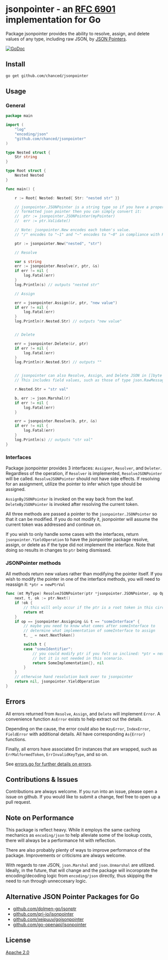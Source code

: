 # jsonpointer - an [RFC 6901](https://datatracker.ietf.org/doc/html/rfc6901) implementation for Go

Package jsonpointer provides the ability to resolve, assign, and delete values
of any type, including raw JSON, by [JSON
Pointers](https://datatracker.ietf.org/doc/html/rfc6901).

[![GoDoc](https://img.shields.io/badge/godoc-reference-5272B4.svg?style=flat-square)](https://pkg.go.dev/github.com/chanced/jsonpointer)


## Install

```bash
go get github.com/chanced/jsonpointer
```

## Usage

### General

```go
package main

import (
    "log"
    "encoding/json"
    "github.com/chanced/jsonpointer"
)

type Nested struct {
    Str string
}

type Root struct {
    Nested Nested
}

func main() {

    r := Root{ Nested: Nested{ Str: "nested str" }}

    // jsonpointer.JSONPointer is a string type so if you have a properly
    // formatted json pointer then you can simply convert it:
    //  ptr := jsonpointer.JSONPointer(myPointer)
    //  err := ptr.Validate()

    // Note: jsonpointer.New encodes each token's value.
    // "/" encodes to "~1" and "~" encodes to "~0" in compliance with RFC 6901.

    ptr := jsonpointer.New("nested", "str")

    // Resolve

    var s string
    err := jsonpointer.Resolve(r, ptr, &s)
    if err != nil {
        log.Fatal(err)
    }
    log.Println(s) // outputs "nested str"

    // Assign

    err = jsonpointer.Assign(&r, ptr, "new value")
    if err != nil {
        log.Fatal(err)
    }
    log.Println(r.Nested.Str) // outputs "new value"


    // Delete

    err = jsonpointer.Delete(&r, ptr)
    if err != nil {
        log.Fatal(err)
    }
    log.Println(r.Nested.Str) // outputs ""


    // jsonpointer can also Resolve, Assign, and Delete JSON in []byte format.
    // This includes field values, such as those of type json.RawMessage.

    r.Nested.Str = "str val"

    b, err := json.Marshal(r)
    if err != nil {
        log.Fatal(err)
    }

    err = jsonpointer.Resolve(b, ptr, &s)
    if err != nil {
        log.Fatal(err)
    }
    log.Println(s) // outputs "str val"
}
```

### Interfaces

Package jsonpointer provides 3 interfaces: `Assigner`, `Resolver`, and
`Deleter`. Regardless of the operation, if `Resolver` is implemented, `ResolveJSONPointer` will be
called. `ResolveJSONPointer` should not have side effects. If resolving for an assignment, utilize the
pointer to infer which type should be assigned.

`AssignByJSONPointer` is invoked on the way back from the leaf. `DeleteByJSONPointer` is invoked after resolving the current token.

All three methods are passed a pointer to the `jsonpointer.JSONPointer` so that
it can be modified. If you do not modify it, jsonpointer will assume the current
token was addressed and continue on.

If you wish to only handle some cases with the interfaces, return `jsonpointer.YieldOperation` to have the jsonpointer package resolve, assign, or delete as if the type did not implement the interface. Note that doing so results in changes to `ptr` being dismissed.

### JSONPointer methods

All methods return new values rather than modifying the pointer itself. If you wish to modify the pointer in one of the interface methods, you will need to reassign it: `*ptr = newPtrVal`

```go
func (mt MyType) ResolveJSONPointer(ptr *jsonpointer.JSONPointer, op Operation) (interface{}, error) {
    next, t, ok := ptr.Next()
    if !ok {
        // this will only occur if the ptr is a root token in this circumstance
        return mt
    }
    if op == jsonpointer.Assigning && t == "someInterface" {
        // maybe you need to know what comes after someInterface to
        // determine what implementation of someInterface to assign
        t, _ = next.NextToken()

        switch t {
        case "someIdentifier":
            // you could modify ptr if you felt so inclined: *ptr = next
            // but it is not needed in this scenario.
            return SomeImplementation{}, nil
        }
    }
    // otherwise hand resolution back over to jsonpointer
    return nil, jsonpointer.YieldOperation
}
```

## Errors

All errors returned from `Resolve`, `Assign`, and `Delete` will implement `Error`. A convenience function `AsError` exists to help extract out the details.

Depending on the cause, the error could also be `KeyError`, `IndexError`, `FieldError` with additional details. All have corresponding `As{Error}` functions.

Finally, all errors have associated Err instances that are wrapped, such as `ErrMalformedToken`, `ErrInvalidKeyType`, and so on.

See [errors.go for further details on errors](https://github.com/chanced/jsonpointer/blob/main/errors.go).

## Contributions & Issues

Contributions are always welcome. If you run into an issue, please open a issue
on github. If you would like to submit a change, feel free to open up a pull
request.

## Note on Performance

This package is reflect heavy. While it employs the same caching mechanics as
`encoding/json` to help alleviate some of the lookup costs, there will always be
a performance hit with reflection.

There are also probably plenty of ways to improve performance of the package.
Improvements or criticisms are always welcome.

With regards to raw JSON, `json.Marshal` and `json.Unmarshal` are utilized.
Ideally, in the future, that will change and the package will incoroprate the
encoding/decoding logic from `encoding/json` directly, thus skipping the need to
run through unneccesary logic.

## Alternative JSON Pointer Packages for Go

-   [github.com/dolmen-go/jsonptr](https://github.com/dolmen-go/jsonptr)
-   [github.com/qri-io/jsonpointer](https://github.com/qri-io/jsonpointer)
-   [github.com/xeipuuv/gojsonpointer](https://github.com/xeipuuv/gojsonpointer)
-   [github.com/go-openapi/jsonpointer](https://github.com/go-openapi/jsonpointer)

## License

[Apache 2.0](https://raw.githubusercontent.com/chanced/jsonpointer/main/LICENSE)
